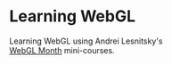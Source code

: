# Learning WebGL

Learning WebGL using Andrei Lesnitsky's<br/>
[WebGL Month](https://dev.to/lesnitsky) mini-courses.
